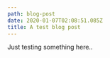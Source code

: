 ```yaml
---
path: blog-post
date: 2020-01-07T02:08:51.085Z
title: A test blog post
---
```

Just testing something here..
